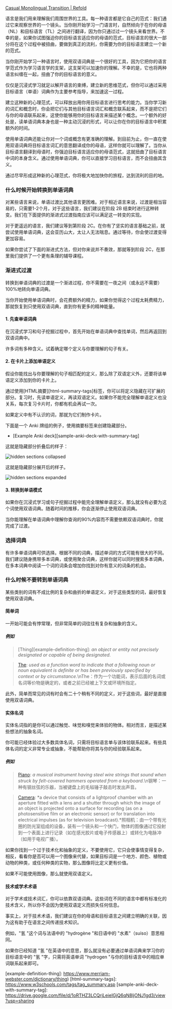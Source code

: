 [Casual Monolingual Transition | Refold](https://refold.la/roadmap/stage-2/b/casual-monolingual-transition)

语言是我们用来理解我们周围世界的工具。每一种语言都是它自己的范式：我们通过它来观察世界的一个镜头。当你刚开始学习一门语言时，自然倾向于在你的母语（NL）和目标语言（TL）之间进行翻译，因为你只通过过一个镜头来看世界。不幸的是，如果你试图强迫你的目标语言适应你的母语的范式，目标语言的很大一部分将在这个过程中被扭曲，要做到真正的流利，你需要为你的目标语言建立一个新的范式。

当你刚开始学习一种语言时，使用双语词典是一个很好的工具，因为它把你的语言学范式作为学习语言学的支架，这支架可以加速你的理解。不幸的是，它也将两种语言纠缠在一起，扭曲了你的目标语言的意义。

仅仅是沉浸式学习就足以解开语言的束缚，建立新的思维范式，但你可以通过采用目标语言（单语）词典作为主要参考指导，来加速这一过程。

建立这种新的心理范式，可以释放出用你用目标语言进行思考的能力。当你学习新的词汇和概念时，你会把它们与其他目标语言词汇和概念联系起来，而不是把它们与你的母语联系起来，这使你能够用你的目标语言来描述某个概念。一个额外的好处是，读单语词典本身也是一种主动沉浸的形式，可以让你在你的目标语言中积累额外的时间。

使用单语词典还能让你对一个词或概念有更准确的理解。到目前为止，你一直在使用双语词典将目标语言词汇的意思翻译成你的母语，这样你就可以理解了。当你从目标语言翻译到母语时，你强迫目标语言适应你的母语范式，这就扭曲了目标语言中词的本身含义。通过使用单语词典，你可以直接学习目标语言，而不会扭曲其含义。

通过尽早形成这种新的心理范式，你将极大地加快你的旅程，达到流利的目的地。

### 什么时候开始转换到单语词典

对某些语言来说，单语过渡比其他语言更困难。对于相近语言来说，过渡是相当容易的，只需要1-2个月，对于这些语言，我们建议在阶段 2B 结束时进行这种转变。我们在下面提供的渐进式过渡指南应该可以满足这一转变的实现。

对于更遥远的语言，我们建议等到第阶段 2C。在你有了坚实的语言基础之前，就尝试使用单语词典，这会亚历山大，太让人无法喘息。通过等待，你会使过渡变得更加容易。

如果你尝试了下面的渐进式方法，但对你来说并不奏效，那就等到阶段 2C，在那里我们提供了一个更有条理的辅导课程。

### 渐进式过渡

转换到单语词典的过渡是一个渐进过程，你不需要在一夜之间（或永远不需要）100%地转向单语词典。

当你开始使用单语词典时，会花费额外的精力，如果你觉得这个过程太耗费精力，那就恢复到只使用双语词典，直到你有更多的精神能量。

#### 1. 先查单语词典

在沉浸式学习和句子挖掘过程中，首先开始在单语词典中查找单词，然后再返回到双语词典中。

许多词有多种含义。试着确定哪个定义与你要理解的句子有关。

#### 2. 在卡片上添加单语定义

假设你能找出与你要理解的句子相匹配的定义，那么除了双语定义外，还要将该单语定义添加到你的卡片上。

通过使用[HTML摘要][html-summary-tags]标签，你可以将定义隐藏在可扩展的部分。复习时，先读单语定义，再读双语定义。如果你不能完全理解单语定义也没关系，每次复习卡片时，你都有机会再试一次。

如果定义中有不认识的词，那就为它们制作卡片。

下面是一个 Anki 牌组的例子，使用摘要标签来创建隐藏部分。

- [Example Anki deck][sample-anki-deck-with-summary-tag]

这就是隐藏部分折叠后的样子：

![hidden sections collapsed](https://refold.la/static/11aa53a0989ddb854b09d29bee7cc0ca/2ece4/hidden-sections-collapsed.png)

这就是隐藏部分展开后的样子。

![hidden sections expanded](https://refold.la/static/74c283556685ed5fde3c88740ffa125e/5b158/hidden-sections-expanded.png)

#### 3. 转换到单语模式

如果你在沉浸式学习或句子挖掘过程中能完全理解单语定义，那么就没有必要为这个词使用双语词典。随着时间的推移，你会逐渐停止使用双语词典。

当你能理解在单语词典中理解你查询的90%内容而不需要依赖双语词典时，你就完成了过渡。

### 选择词典

有许多单语词典可供选择。根据不同的词典，描述单词的方式可能有很大的不同。我们建议随身携带多本词典，或使用聚合词典，这样你就可以同时搜索多本词典，在多本词典中阅读一个词的词条会增加你找到对你有意义的词条的机会。

### 什么时候不要转到单语词典

某些类别的词有不成比例的复杂和曲折的单语定义，对于这些类型的词，最好恢复使用双语词典。

#### 简单词

一开始可能会有悖常理，但非常简单的词往往有复杂和抽象的含义。

##### 例如

> [Thing][example-definition-thing]: *an object or entity not precisely designated or capable of being designated.*

> [The](https://www.merriam-webster.com/dictionary/the): *used as a function word to indicate that a following noun or noun equivalent is definite or has been previously specified by context or by circumstance.*\nThe：作为一个功能词，表示后面的名词或名词等价物是确定的，或者之前已经被上下文或环境所指定。

此外，简单而常见的词有时会有二十个稍有不同的定义，对于这些词，最好是直接使用双语词典。

#### 实体名词

实体名词指的是你可以通过触觉、味觉和嗅觉来体验的物体。相对而言，是描述某些想法的抽象名词。

你可能已经体验过大多数具体名词，只需将目标语言单与该体验联系起来。有些具体名词的定义非常专业或抽象，不能帮助你将其与你的经验联系起来。

##### 例如

> [Piano](https://www.merriam-webster.com/dictionary/piano): *a musical instrument having steel wire strings that sound when struck by felt-covered hammers operated from a keyboard.*\n钢琴：一种有钢丝弦的乐器，当被键盘上的毛毡锤子敲击时发出声音。

> [Camera](https://www.merriam-webster.com/dictionary/camera): *a device that consists of a lightproof chamber with an aperture fitted with a lens and a shutter through which the image of an object is projected onto a surface for recording (as on a photosensitive film or an electronic sensor) or for translation into electrical impulses (as for television broadcast).*照相机：由一个带有光圈的防光室组成的设备，装有一个镜头和一个快门，物体的图像通过它投射到一个表面上进行记录（如在感光胶片或电子传感器上）或转化为电脉冲（如用于电视广播）。

如果你找到一个过于技术化和抽象的定义，不要使用它，它只会使事情变得复杂，相反，看看你是否可以用一个图像来代替，如果目标词是一个地方、颜色、植物或动物的种类，或任何种类的实物，那么图像将比定义更有价值。

如果不可能使用图像，那么就使用双语定义。

#### 技术或学术术语

对于学术或技术词汇，你可以依靠双语词典。这些词在不同的语言中都有标准化的技术含义，所以你不会因为使用双语定义而损失任何信息。

事实上，对于技术术语，我们建议在你的母语和目标语言之间建立明确的关联，因为这有助于在语言之间传递技术知识。

例如，"氢 "这个词与法语中的 "hydrogène "和日语中的 "水素"（suiso）意思相同。

如果你已经知道 "氢 "在英语中的意思，那么就没有必要通过单语词典来学习你的目标语言中的 "氢 "字，只需将英语单词 "hydrogen "与你的目标语言中的相应单词联系起来即可。

[example-definition-thing]: https://www.merriam-webster.com/dictionary/thing) [html-summary-tags]: https://www.w3schools.com/tags/tag_summary.asp [sample-anki-deck-with-summary-tag]: https://drive.google.com/file/d/1oRTHZ3LCQrjLeieIGjQ6qN8ljONJ1gd3/view?usp=sharing